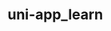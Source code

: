 [//]: # (哈哈我是注释，不会在浏览器中显示。
  Date: 2022-01-20 09:12:47
  LastEditors: gyg
  LastEditTime: 2022-01-20 09:22:35
  FilePath: \uni-app_learn\README.md
)

# uni-app_learn
